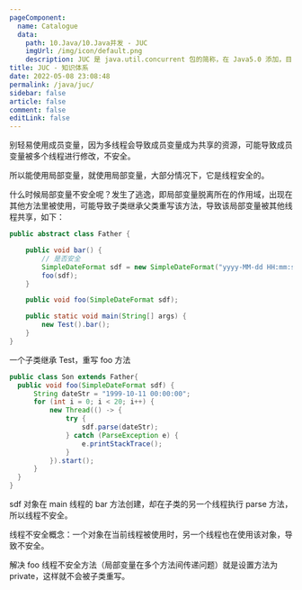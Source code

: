 ```yaml
---
pageComponent: 
  name: Catalogue
  data: 
    path: 10.Java/10.Java并发 - JUC
    imgUrl: /img/icon/default.png
    description: JUC 是 java.util.concurrent 包的简称，在 Java5.0 添加，目的就是为了更好的支持高并发任务。让开发者进行多线程编程时减少竞争条件和死锁的问题。
title: JUC - 知识体系
date: 2022-05-08 23:08:48
permalink: /java/juc/
sidebar: false
article: false
comment: false
editLink: false
---
```



别轻易使用成员变量，因为多线程会导致成员变量成为共享的资源，可能导致成员变量被多个线程进行修改，不安全。

所以能使用局部变量，就使用局部变量，大部分情况下，它是线程安全的。

什么时候局部变量不安全呢？发生了逃逸，即局部变量脱离所在的作用域，出现在其他方法里被使用，可能导致子类继承父类重写该方法，导致该局部变量被其他线程共享，如下：

```java
public abstract class Father {

    public void bar() {
        // 是否安全
        SimpleDateFormat sdf = new SimpleDateFormat("yyyy-MM-dd HH:mm:ss");
        foo(sdf);
    }

    public void foo(SimpleDateFormat sdf);

    public static void main(String[] args) {
        new Test().bar();
    }
}
```

一个子类继承 Test，重写 foo 方法

```java
public class Son extends Father{
  public void foo(SimpleDateFormat sdf) {
      String dateStr = "1999-10-11 00:00:00";
      for (int i = 0; i < 20; i++) {
          new Thread(() -> {
              try {
                  sdf.parse(dateStr);
              } catch (ParseException e) {
                  e.printStackTrace();
              }
          }).start();
      }
  }
}
```

sdf 对象在 main 线程的 bar 方法创建，却在子类的另一个线程执行 parse 方法，所以线程不安全。

线程不安全概念：一个对象在当前线程被使用时，另一个线程也在使用该对象，导致不安全。

解决 foo 线程不安全方法（局部变量在多个方法间传递问题）就是设置方法为 private，这样就不会被子类重写。